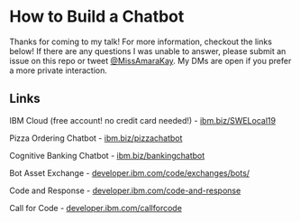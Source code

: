 # How to Build a Chatbot

Thanks for coming to my talk! For more information, checkout the links below! If there are any questions I was unable to answer, please submit an issue on this repo or tweet [@MissAmaraKay](https://twitter.com/MissAmaraKay). My DMs are open if you prefer a more private interaction.

## Links

IBM Cloud (free account! no credit card needed!) - [ibm.biz/SWELocal19 ](http://ibm.biz/SWELocal19) 

Pizza Ordering Chatbot - [ibm.biz/pizzachatbot](http://ibm.biz/pizzachatbot)

Cognitive Banking Chatbot - [ibm.biz/bankingchatbot](http://ibm.boz/bankingchatbot)

Bot Asset Exchange - [developer.ibm.com/code/exchanges/bots/](https://www.developer.ibm.com/code/exchangs/bots/)

Code and Response - [developer.ibm.com/code-and-response](https://www.developer.ibm.com/code-and-response)

Call for Code - [developer.ibm.com/callforcode](https://www.developer.ibm.com/callforcode)

